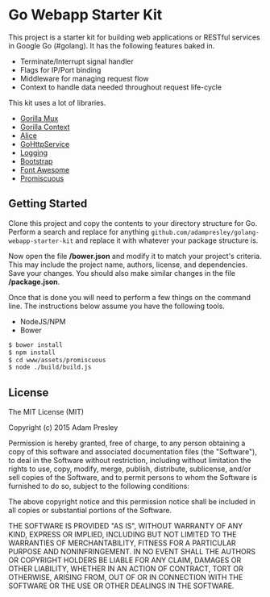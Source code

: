 Go Webapp Starter Kit
=====================

This project is a starter kit for building web applications or RESTful services
in Google Go (#golang). It has the following features baked in.

* Terminate/Interrupt signal handler
* Flags for IP/Port binding
* Middleware for managing request flow
* Context to handle data needed throughout request life-cycle

This kit uses a lot of libraries.

* [Gorilla Mux](http://www.gorillatoolkit.org/pkg/mux)
* [Gorilla Context](http://www.gorillatoolkit.org/pkg/context)
* [Alice](https://github.com/justinas/alice)
* [GoHttpService](https://github.com/adampresley/GoHttpService)
* [Logging](https://github.com/adampresley/logging)
* [Bootstrap](http://getbootstrap.com/)
* [Font Awesome](http://fortawesome.github.io/Font-Awesome/)
* [Promiscuous](https://github.com/RubenVerborgh/promiscuous)


Getting Started
---------------
Clone this project and copy the contents to your directory structure for Go.
Perform a search and replace for anything ```github.com/adampresley/golang-webapp-starter-kit```
and replace it with whatever your package structure is.

Now open the file **/bower.json** and modify it to match your project's criteria.
This may include the project name, authors, license, and dependencies. Save your
changes. You should also make similar changes in the file **/package.json**.

Once that is done you will need to perform a few things on the command line.
The instructions below assume you have the following tools.

* NodeJS/NPM
* Bower

```bash
$ bower install
$ npm install
$ cd www/assets/promiscuous
$ node ./build/build.js
```


License
-------
The MIT License (MIT)

Copyright (c) 2015 Adam Presley

Permission is hereby granted, free of charge, to any person obtaining a copy
of this software and associated documentation files (the "Software"), to deal
in the Software without restriction, including without limitation the rights
to use, copy, modify, merge, publish, distribute, sublicense, and/or sell
copies of the Software, and to permit persons to whom the Software is
furnished to do so, subject to the following conditions:

The above copyright notice and this permission notice shall be included in all
copies or substantial portions of the Software.

THE SOFTWARE IS PROVIDED "AS IS", WITHOUT WARRANTY OF ANY KIND, EXPRESS OR
IMPLIED, INCLUDING BUT NOT LIMITED TO THE WARRANTIES OF MERCHANTABILITY,
FITNESS FOR A PARTICULAR PURPOSE AND NONINFRINGEMENT. IN NO EVENT SHALL THE
AUTHORS OR COPYRIGHT HOLDERS BE LIABLE FOR ANY CLAIM, DAMAGES OR OTHER
LIABILITY, WHETHER IN AN ACTION OF CONTRACT, TORT OR OTHERWISE, ARISING FROM,
OUT OF OR IN CONNECTION WITH THE SOFTWARE OR THE USE OR OTHER DEALINGS IN THE
SOFTWARE.

